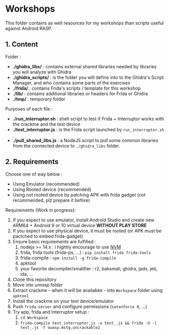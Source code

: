 # Workshops

This folder contains as well resources for my workshops than scripts useful against Android RASP.

## 1. Content

Folder :
- **./ghidra_libs/** : contains external shared libraries needed by libraries you will analyze with Ghidra
- **./ghidra_scripts/** : is the folder you will define into to the Ghidra's Script Manager, and who contains some parts of the exercises
- **./frida/** : contains Frida's scripts / template for this workshop
- **./lib/** : contains additional libraries or headers for Frida or Ghidra
- **./tmp/** : temporary folder


Purposes of each file :
- **./run_interruptor.sh** : shell script to test if Frida + Interruptor works with the crackme and the test device
- **./test_interruptor.js** : is the Frida script launched by `run_interruptor.sh` .
- **./pull_shared_libs.js** : a NodeJS script to pull some common libraries from the connected device to `./ghidra_libs` folder.


## 2. Requirements


Choose one of way below :

- Using Emulator (recommended)
- Using Rooted device (recommended)
- Using not rooted device by patching APK with frida gadget (not recommended, plz prepare it before)

Requirements (Work in progress):

1. If you expect to use emulator, install Android Studio and create new ARM64 + Android 9 or 10 virtual device **WITHOUT PLAY STORE**
2. If you expect to use physical device, it must be rooted (or APK must be pactched to embed frida-gadget)
3. Ensure basic requirements are fulfilled :
    1. nodejs >= 14.x : i hightly encourage to use [NVM](https://github.com/nvm-sh/nvm)
    2. frida, frida tools (frida-ps, ...) : `pip install frida frida-tools`
    3. frida-compile : `npm install -g frida-compile`
    4. apktool 
    5. your favorite decompiler/smalifier : r2, baksmali, ghidra, jadx, jeb, ida, ...
4. Clone this repository
5. Move into *unrasp* folder
6. Extract crackme - when it will be availabke - into `Workspace` folder using `apktool`
7. Install the crackme on your test device/emulator
8. Push `frida-server` and configure permissions (`setenforce 0`, ...)
9. Try app, frida and Interruptor setup :
    1. `cd Workspace`
    2. `frida-compile test_interruptor.js -o test_.js && frida -U -l test_.js -f owasp.mstg.uncrackable2`
